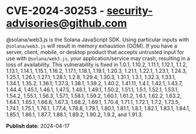 # CVE-2024-30253 - security-advisories@github.com

@solana/web3.js is the Solana JavaScript SDK. Using particular inputs with `@solana/web3.js` will result in memory exhaustion (OOM). If you have a server, client, mobile, or desktop product that accepts untrusted input for use with `@solana/web3.js`, your application/service may crash, resulting in a loss of availability. This vulnerability is fixed in 1.0.1, 1.10.2, 1.11.1, 1.12.1, 1.1.2, 1.13.1, 1.14.1, 1.15.1, 1.16.2, 1.17.1, 1.18.1, 1.19.1, 1.20.3, 1.21.1, 1.22.1, 1.23.1, 1.24.3, 1.25.1, 1.26.1, 1.27.1, 1.28.1, 1.2.8, 1.29.4, 1.30.3, 1.31.1, 1.3.1, 1.32.3, 1.33.1, 1.34.1, 1.35.2, 1.36.1, 1.37.3, 1.38.1, 1.39.2, 1.40.2, 1.41.11, 1.4.1, 1.42.1, 1.43.7, 1.44.4, 1.45.1, 1.46.1, 1.47.5, 1.48.1, 1.49.1, 1.50.2, 1.51.1, 1.5.1, 1.52.1, 1.53.1, 1.54.2, 1.55.1, 1.56.3, 1.57.1, 1.58.1, 1.59.2, 1.60.1, 1.61.2, 1.6.1, 1.62.2, 1.63.2, 1.64.1, 1.65.1, 1.66.6, 1.67.3, 1.68.2, 1.69.1, 1.70.4, 1.71.1, 1.72.1, 1.7.2, 1.73.5, 1.74.1, 1.75.1, 1.76.1, 1.77.4, 1.78.8, 1.79.1, 1.80.1, 1.81.1, 1.8.1, 1.82.1, 1.83.1, 1.84.1, 1.85.1, 1.86.1, 1.87.7, 1.88.1, 1.89.2, 1.90.2, 1.9.2, and 1.91.3.

**Publish date:** 2024-04-17
